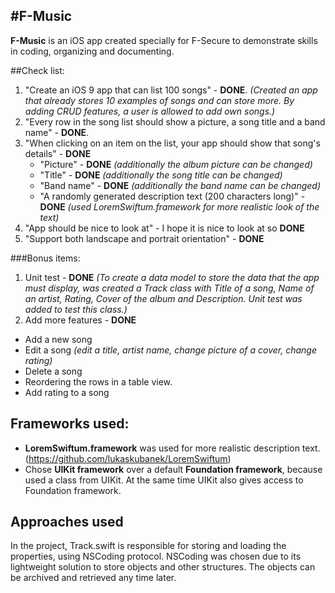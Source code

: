 #F-Music
--------
__F-Music__ is an iOS app created specially for F-Secure to demonstrate skills in coding, organizing and documenting.

##Check list:

1. "Create an iOS 9 app that can list 100 songs" - __DONE__.  _(Created an app that already stores 10 examples of songs and can store more. By adding CRUD features, a user is allowed to add own songs.)_
2. "Every row in the song list should show a picture, a song title and a band name" - __DONE__.
3. "When clicking on an item on the list, your app should show that song's details" - __DONE__
   * "Picture" - __DONE__ _(additionally the album picture can be changed)_
   * "Title" - __DONE__ _(additionally the song title can be changed)_
   * "Band name" - __DONE__ _(additionally the band name can be changed)_
   * "A randomly generated description text (200 characters long)" - __DONE__ _(used LoremSwiftum.framework for more realistic look of the text)_
4. "App should be nice to look at" - I hope it is nice to look at so __DONE__
5. "Support both landscape and portrait orientation" - __DONE__

###Bonus items:
1. Unit test - __DONE__ _(To create a data model to store the data that the app must display, was created a Track class with Title of a song, Name of an artist, Rating, Cover of the album and Description. Unit test was added to test this class.)_
2. Add more features - __DONE__
  * Add a new song
  * Edit a song _(edit a title, artist name, change picture of a cover, change rating)_
  * Delete a song
  * Reordering the rows in a table view.
  * Add rating to a song


Frameworks used:
----------------

   * __LoremSwiftum.framework__ was used for more realistic description text. (https://github.com/lukaskubanek/LoremSwiftum)
   * Chose __UIKit framework__ over a default __Foundation framework__, because used a class from UIKit. At the same time UIKit also gives access to Foundation framework.



Approaches used
---------------

In the project, Track.swift is responsible for storing and loading the properties, using NSCoding protocol. NSCoding was chosen due to its lightweight solution to store objects and other structures. The objects can be archived and retrieved any time later.
